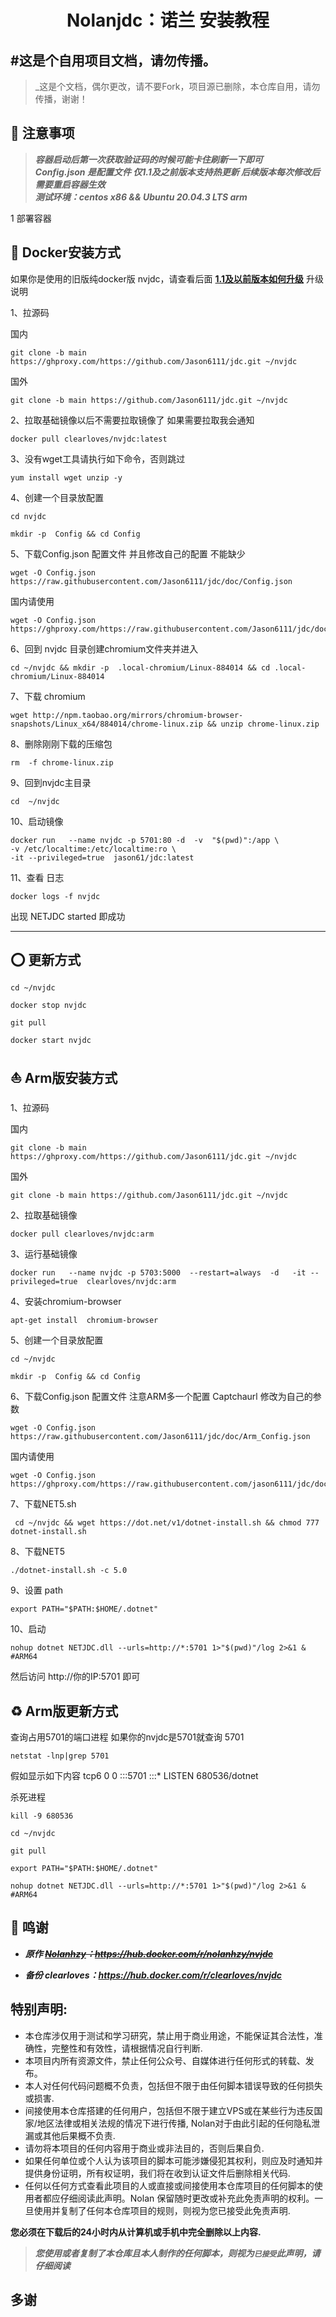 <div align="center">
<h1>Nolanjdc：诺兰 安装教程</h1>
</div>

## \#这是个自用项目文档，请勿传播。
> _这是个文档，偶尔更改，请不要Fork，项目源已删除，本仓库自用，请勿传播，谢谢！


## 📢 注意事项

> ***容器启动后第一次获取验证码的时候可能卡住刷新一下即可*** </br>
> ***Config.json 是配置文件 仅1.1及之前版本支持热更新 后续版本每次修改后需要重启容器生效*** </br>
> ***测试环境：centos x86 && Ubuntu 20.04.3 LTS arm***


1 部署容器

## 🚧 Docker安装方式

如果你是使用的旧版纯docker版 nvjdc，请查看后面 **[1.1及以前版本如何升级](#-11及以前版本如何升级)** 升级说明

1、拉源码

国内
```
git clone -b main https://ghproxy.com/https://github.com/Jason6111/jdc.git ~/nvjdc
```
国外
```
git clone -b main https://github.com/Jason6111/jdc.git ~/nvjdc
```

2、拉取基础镜像以后不需要拉取镜像了 如果需要拉取我会通知

```
docker pull clearloves/nvjdc:latest
```

3、没有wget工具请执行如下命令，否则跳过

```
yum install wget unzip -y
```

4、创建一个目录放配置

```
cd nvjdc
```
```
mkdir -p  Config && cd Config
```

5、下载Config.json 配置文件 并且修改自己的配置 不能缺少

```
wget -O Config.json  https://raw.githubusercontent.com/Jason6111/jdc/doc/Config.json
```
国内请使用
 ```
wget -O Config.json  https://ghproxy.com/https://raw.githubusercontent.com/Jason6111/jdc/doc/Config.json
```

6、回到 nvjdc 目录创建chromium文件夹并进入

```
cd ~/nvjdc && mkdir -p  .local-chromium/Linux-884014 && cd .local-chromium/Linux-884014
```

7、下载 chromium 

```
wget http://npm.taobao.org/mirrors/chromium-browser-snapshots/Linux_x64/884014/chrome-linux.zip && unzip chrome-linux.zip
```

8、删除刚刚下载的压缩包 

```
rm  -f chrome-linux.zip
```

9、回到nvjdc主目录

```
cd  ~/nvjdc
```


10、启动镜像

```
docker run   --name nvjdc -p 5701:80 -d  -v  "$(pwd)":/app \
-v /etc/localtime:/etc/localtime:ro \
-it --privileged=true  jason61/jdc:latest
```

11、查看 日志 

```
docker logs -f nvjdc
```

出现 NETJDC  started 即成功

***

## ⭕ 更新方式

```
cd ~/nvjdc
```
```
docker stop nvjdc
```
```
git pull
```
```
docker start nvjdc
```

## ⛵ Arm版安装方式

1、拉源码

国内
```
git clone -b main https://ghproxy.com/https://github.com/Jason6111/jdc.git ~/nvjdc
```
国外
```
git clone -b main https://github.com/Jason6111/jdc.git ~/nvjdc
```

2、拉取基础镜像

```
docker pull clearloves/nvjdc:arm
```

3、运行基础镜像

```
docker run   --name nvjdc -p 5703:5000  --restart=always  -d   -it --privileged=true  clearloves/nvjdc:arm
```

4、安装chromium-browser

```
apt-get install  chromium-browser
```

5、创建一个目录放配置
```
cd ~/nvjdc
```
```
mkdir -p  Config && cd Config
```

6、下载Config.json 配置文件 注意ARM多一个配置 Captchaurl 修改为自己的参数
```
wget -O Config.json  https://raw.githubusercontent.com/Jason6111/jdc/doc/Arm_Config.json
```
国内请使用
 ```
wget -O Config.json  https://ghproxy.com/https://raw.githubusercontent.com/jason6111/jdc/doc/Arm_Config.json
```

7、下载NET5.sh
```
 cd ~/nvjdc && wget https://dot.net/v1/dotnet-install.sh && chmod 777 dotnet-install.sh
```

8、下载NET5
```
./dotnet-install.sh -c 5.0
```

9、设置 path
```
export PATH="$PATH:$HOME/.dotnet"
```
10、启动
```
nohup dotnet NETJDC.dll --urls=http://*:5701 1>"$(pwd)"/log 2>&1 & #ARM64
```
然后访问 http://你的IP:5701 即可

## ♻ Arm版更新方式

查询占用5701的端口进程  如果你的nvjdc是5701就查询 5701
```
netstat -lnp|grep 5701
```
假如显示如下内容
tcp6       0      0 :::5701                 :::*                    LISTEN      680536/dotnet  

杀死进程
```
kill -9 680536
```
```
cd ~/nvjdc
```
```
git pull
```
```
export PATH="$PATH:$HOME/.dotnet"
```
```
nohup dotnet NETJDC.dll --urls=http://*:5701 1>"$(pwd)"/log 2>&1 & #ARM64
```


## 🎉 鸣谢

- ***原作 ~~[Nolanhzy](https://github.com/NolanHzy/nvjdcdocker.git)：https://hub.docker.com/r/nolanhzy/nvjdc~~***

- ***备份 clearloves：https://hub.docker.com/r/clearloves/nvjdc***


## 特别声明:

* 本仓库涉仅用于测试和学习研究，禁止用于商业用途，不能保证其合法性，准确性，完整性和有效性，请根据情况自行判断.
* 本项目内所有资源文件，禁止任何公众号、自媒体进行任何形式的转载、发布。
* 本人对任何代码问题概不负责，包括但不限于由任何脚本错误导致的任何损失或损害.
* 间接使用本仓库搭建的任何用户，包括但不限于建立VPS或在某些行为违反国家/地区法律或相关法规的情况下进行传播, Nolan对于由此引起的任何隐私泄漏或其他后果概不负责.
* 请勿将本项目的任何内容用于商业或非法目的，否则后果自负.
* 如果任何单位或个人认为该项目的脚本可能涉嫌侵犯其权利，则应及时通知并提供身份证明，所有权证明，我们将在收到认证文件后删除相关代码.
* 任何以任何方式查看此项目的人或直接或间接使用本仓库项目的任何脚本的使用者都应仔细阅读此声明。Nolan 保留随时更改或补充此免责声明的权利。一旦使用并复制了任何本仓库项目的规则，则视为您已接受此免责声明.

**您必须在下载后的24小时内从计算机或手机中完全删除以上内容.**  </br>
> ***您使用或者复制了本仓库且本人制作的任何脚本，则视为`已接受`此声明，请仔细阅读***

## 多谢
